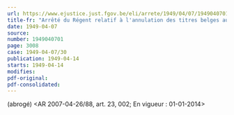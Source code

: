 ```yaml
---
url: https://www.ejustice.just.fgov.be/eli/arrete/1949/04/07/1949040701/justel
title-fr: "Arrêté du Régent relatif à l'annulation des titres belges au porteur non déclarés. (NOTE : Consultation des versions antérieures à partir du 05-12-1987 et mise à jour au 09-07-2007)"
date: 1949-04-07
source:
number: 1949040701
page: 3008
case: 1949-04-07/30
publication: 1949-04-14
starts: 1949-04-14
modifies:
pdf-original:
pdf-consolidated:
---
```


(abrogé) <AR 2007-04-26/88, art. 23, 002;  En vigueur :  01-01-2014>
